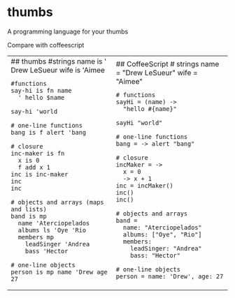 thumbs
======

A programming language for your thumbs

Compare with coffeescript

<table><tr><td>
## thumbs    
    #strings
    name is ' Drew LeSueur
    wife is 'Aimee

    #functions
    say-hi is fn name
      ' hello $name

    say-hi 'world

    # one-line functions
    bang is f alert 'bang

    # closure
    inc-maker is fn
      x is 0
      f add x 1
    inc is inc-maker
    inc
    inc

    # objects and arrays (maps and lists)
    band is mp
      name 'Aterciopelados
      albums ls 'Oye 'Rio
      members mp
        leadSinger 'Andrea
        bass 'Hector

    # one-line objects
    person is mp name 'Drew age 27

</td><td>
## CoffeeScript
    # strings
    name = "Drew LeSueur"
    wife = "Aimee"
    
    # functions
    sayHi = (name) ->
      "hello #{name}"

    sayHi "world"

    # one-line functions
    bang = -> alert "bang"
    
    # closure
    incMaker = ->
      x = 0
      -> x + 1
    inc = incMaker()
    inc()
    inc()

    # objects and arrays
    band =
      name: "Aterciopelados"
      albums: ["Oye", "Rio"]
      members:
        leadSinger: "Andrea"
        bass: "Hector"

    # one-line objects
    person = name: 'Drew', age: 27
</tr>
</tabe>
